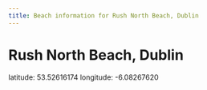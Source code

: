 ```yaml
---
title: Beach information for Rush North Beach, Dublin
---
```

# Rush North Beach, Dublin 

<div class="location-info">latitude: 53.52616174 longitude: -6.08267620</div>
<div id="met-eireann-warnings" onload="get_met_eireann_warnings(EI07)"></div>
<div></div>